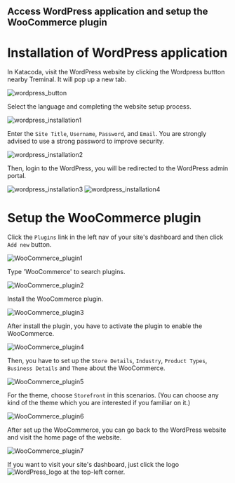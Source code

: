 ## Access WordPress application and setup the WooCommerce plugin

# Installation of WordPress application
In Katacoda, visit the WordPress website by clicking the Wordpress buttton nearby Treminal. It will pop up a new tab.

![wordpress_button](https://github.com/joey1136/katacoda-scenarios/blob/main/Area-A/images/1.jpg?raw=true)

Select the language and completing the website setup process.

![wordpress_installation1](./images/1.jpg?raw=true)

Enter the `Site Title`, `Username`, `Password`, and `Email`.
You are strongly advised to use a strong password to improve security.

![wordpress_installation2](./images/2.jpg?raw=true)

Then, login to the WordPress, you will be redirected to the WordPress admin portal.

![wordpress_installation3](./images/4.jpg?raw=true)
![wordpress_installation4](./images/5.jpg?raw=true)

# Setup the WooCommerce plugin
Click the `Plugins` link in the left nav of your site's dashboard and then click `Add new` button.

![WooCommerce_plugin1](./images/7.jpg??raw=true)

Type 'WooCommerce' to search plugins.

![WooCommerce_plugin2](./images/9.jpg?raw=true)

Install the WooCommerce plugin.

![WooCommerce_plugin3](./images/10.jpg?raw=true)

After install the plugin, you have to activate the plugin to enable the WooCommerce.

![WooCommerce_plugin4](./images/11.jpg?raw=true)

Then, you have to set up the `Store Details`, `Industry`, `Product Types`, `Business Details` and `Theme` about the WooCommerce.

![WooCommerce_plugin5](./images/12.jpg?raw=true)

For the theme, choose `Storefront` in this scenarios. (You can choose any kind of the theme which you are interested if you familiar on it.)

![WooCommerce_plugin6](./images/17.jpg?raw=true)

After set up the WooCommerce, you can go back to the WordPress website and visit the home page of the website.

![WooCommerce_plugin7](./images/18.jpg?raw=true)

If you want to visit your site's dashboard, just click the logo ![WordPress_logo](./images/19.jpg?raw=true) at the top-left corner.


